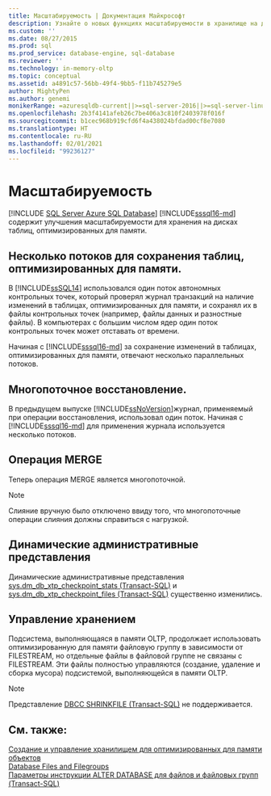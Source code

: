 ```yaml
---
title: Масштабируемость | Документация Майкрософт
description: Узнайте о новых функциях масштабируемости в хранилище на диске для таблиц, оптимизированных для памяти в SQL Server, таких как использование нескольких потоков для хранения таблиц.
ms.custom: ''
ms.date: 08/27/2015
ms.prod: sql
ms.prod_service: database-engine, sql-database
ms.reviewer: ''
ms.technology: in-memory-oltp
ms.topic: conceptual
ms.assetid: a4891c57-56bb-49f4-9bb5-f11b745279e5
author: MightyPen
ms.author: genemi
monikerRange: =azuresqldb-current||>=sql-server-2016||>=sql-server-linux-2017||=azuresqldb-mi-current
ms.openlocfilehash: 2b3f4141afeb26c7be406a3c810f2403978f016f
ms.sourcegitcommit: b1cec968b919cfd6f4a438024bfdad00cf8e7080
ms.translationtype: HT
ms.contentlocale: ru-RU
ms.lasthandoff: 02/01/2021
ms.locfileid: "99236127"
---
```

# <a name="scalability"></a>Масштабируемость
[!INCLUDE [SQL Server Azure SQL Database](../../includes/applies-to-version/sql-asdb.md)]
[!INCLUDE[sssql16-md](../../includes/sssql16-md.md)] содержит улучшения масштабируемости для хранения на дисках таблиц, оптимизированных для памяти. 

## <a name="multiple-threads-to-persist-memory-optimized-tables"></a>Несколько потоков для сохранения таблиц, оптимизированных для памяти.  
  
В [!INCLUDE[ssSQL14](../../includes/sssql14-md.md)] использовался один поток автономных контрольных точек, который проверял журнал транзакций на наличие изменений в таблицах, оптимизированных для памяти, и сохранял их в файлы контрольных точек (например, файлы данных и разностные файлы). В компьютерах с большим числом ядер один поток контрольных точек может отставать от времени.  
  
Начиная с [!INCLUDE[sssql16-md](../../includes/sssql16-md.md)] за сохранение изменений в таблицах, оптимизированных для памяти, отвечают несколько параллельных потоков.  
  
## <a name="multi-threaded-recovery"></a>Многопоточное восстановление.
В предыдущем выпуске [!INCLUDE[ssNoVersion](../../includes/ssnoversion-md.md)]журнал, применяемый при операции восстановления, использовал один поток. Начиная с [!INCLUDE[sssql16-md](../../includes/sssql16-md.md)] для применения журнала используется несколько потоков.  
  
## <a name="merge-operation"></a>Операция MERGE  
Теперь операция MERGE является многопоточной.  
   
> [!NOTE]
> Слияние вручную было отключено ввиду того, что многопоточные операции слияния должны справиться с нагрузкой. 

## <a name="dynamic-management-views"></a>Динамические административные представления  
Динамические административные представления [sys.dm_db_xtp_checkpoint_stats &#40;Transact-SQL&#41;](../../relational-databases/system-dynamic-management-views/sys-dm-db-xtp-checkpoint-stats-transact-sql.md) и [sys.dm_db_xtp_checkpoint_files &#40;Transact-SQL&#41;](../../relational-databases/system-dynamic-management-views/sys-dm-db-xtp-checkpoint-files-transact-sql.md) существенно изменились.  

## <a name="storage-management"></a>Управление хранением
Подсистема, выполняющаяся в памяти OLTP, продолжает использовать оптимизированную для памяти файловую группу в зависимости от FILESTREAM, но отдельные файлы в файловой группе не связаны с FILESTREAM. Эти файлы полностью управляются (создание, удаление и сборка мусора) подсистемой, выполняющейся в памяти OLTP. 

> [!NOTE]
> Представление [DBCC SHRINKFILE (Transact-SQL)](../../t-sql/database-console-commands/dbcc-shrinkfile-transact-sql.md) не поддерживается.  
  
## <a name="see-also"></a>См. также:   
[Создание и управление хранилищем для оптимизированных для памяти объектов](../../relational-databases/in-memory-oltp/creating-and-managing-storage-for-memory-optimized-objects.md)     
[Database Files and Filegroups](../../relational-databases/databases/database-files-and-filegroups.md)    
[Параметры инструкции ALTER DATABASE для файлов и файловых групп (Transact-SQL)](../../t-sql/statements/alter-database-transact-sql-file-and-filegroup-options.md)    
